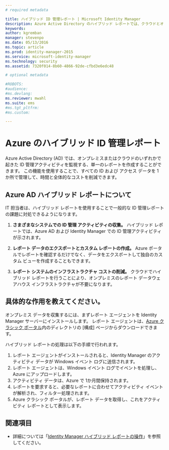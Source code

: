 ```yaml
---
# required metadata

title: ハイブリッド ID 管理レポート | Microsoft Identity Manager
description: Azure Active Directory のハイブリッド レポートでは、クラウドとオンプレミスの両方のイベントを含むカスタム レポートを作成することができます。
keywords:
author: kgremban
manager: stevenpo
ms.date: 05/13/2016
ms.topic: article
ms.prod: identity-manager-2015
ms.service: microsoft-identity-manager
ms.technology: security
ms.assetid: 7320f014-8b60-4866-92de-cfbd3e6edc48

# optional metadata

#ROBOTS:
#audience:
#ms.devlang:
ms.reviewer: mwahl
ms.suite: ems
#ms.tgt_pltfrm:
#ms.custom:

---
```


# Azure のハイブリッド ID 管理レポート
Azure Active Directory (AD) では、オンプレミスまたはクラウドのいずれかで起きた ID 管理アクティビティを監視する、単一のレポートを作成することができます。 この機能を使用することで、すべての ID および アクセス データを 1 か所で管理して、時間と全体的なコストを削減できます。

## Azure AD ハイブリッド レポートについて
IT 担当者は、ハイブリッド レポートを使用することで一般的な ID 管理レポートの課題に対処できるようになります。

1. **さまざまなシステムでの ID 管理 アクティビティの収集。** ハイブリッド レポートでは、Azure AD および Identity Manager での ID 管理アクティビティが示されます。

2. **レポート データのエクスポートとカスタム レポートの作成。** Azure ポータルでレポートを確認するだけでなく、データをエクスポートして独自のカスタム ビューを作成することもできます。

3. **レポート システムのインフラストラクチャ コストの削減。** クラウドでハイブリッド レポートを行うことにより、オンプレミスのレポート データウェアハウス インフラストラクチャが不要になります。

## 具体的な作用を教えてください。

オンプレミス データを収集するには、まずレポート エージェントを Identity Manager サーバーにインストールします。 レポート エージェントは、[Azure クラシック ポータル](https://manage.windowsazure.com/)内のディレクトリの [構成] ページからダウンロードできます。

ハイブリッド レポートの処理は以下の手順で行われます。
1. レポート エージェントがインストールされると、Identity Manager のアクティビティ データが Windows イベント ログに送信されます。
2. レポート エージェントは、Windows イベント ログでイベントを処理し、Azure にアップロードします。
3. アクティビティ データは、Azure で 1か月間保持されます。
4. レポートを要求すると、必要なレポートに合わせてアクティビティ イベントが解析され、フィルター処理されます。
5. Azure クラシック ポータルが、レポート データを取得し、これをアクティビティ レポートとして表示します。

## 関連項目
- 詳細については「[Identity Manager ハイブリッド レポートの操作](/microsoft-identity-manager/deploy-use/working-with-identity-manager-hybrid-reporting)」を参照してください。


<!--HONumber=May16_HO3-->


